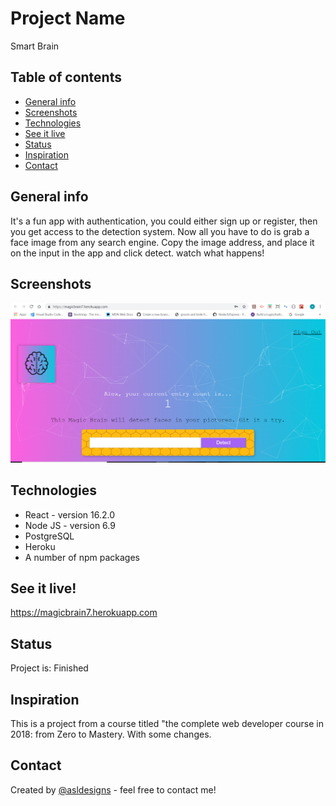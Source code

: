 # Project Name
 Smart Brain

## Table of contents
* [General info](#general-info)
* [Screenshots](#screenshots)
* [Technologies](#technologies)
* [See it live](#see-it-live)
* [Status](#status)
* [Inspiration](#inspiration)
* [Contact](#contact)

## General info

It's a fun app with authentication, you could either sign up or register, then you get access to the detection system. Now all you have to do is grab a face image from any search engine. Copy the image address, and place it on the input in the app and click detect. watch what happens!


## Screenshots
![Example screenshot](./img/magic-brain.png)

## Technologies
* React - version 16.2.0
* Node JS - version 6.9
* PostgreSQL 
* Heroku
* A number of npm packages 

## See it live!

https://magicbrain7.herokuapp.com

## Status
Project is: Finished

## Inspiration

This is a project from a course titled "the complete web developer course in 2018: from Zero to Mastery. With some changes.

## Contact
Created by [@asldesigns](https://portfolio.aslwebdesign.net/) - feel free to contact me!